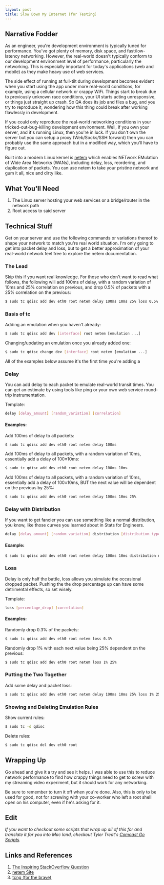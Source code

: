 ```yaml
---
layout: post
title: Slow Down My Internet (for Testing)
---
```


## Narrative Fodder

As an engineer, you're development environment is typically tuned for performance. You've got plenty of memory, disk space, and fast/low-latency networking. However, the real-world doesn't typically conform to our development environment level of performance, particularly the networking. This is especially important for today's applications (web and mobile) as they make heavy use of web services.

The side effect of running at full-tilt during development becomes evident when you start using the app under more real-world conditions, for example, using a cellular network or crappy WiFi. Things start to break due to previously unknown race conditions, your UI starts acting unresponsive, or things just straight up crash. So QA does its job and files a bug, and you try to reproduce it, wondering how this thing could break after working flawlessly in development. 

If you could only reproduce the real-world networking conditions in your tricked-out-bug-killing development environment. Well, if you own your server, and it's running Linux, then you're in luck. If you don't own the server but you can setup a proxy (Web/Socks/SSH forward) then you can probably use the same approach but in a modified way, which you'll have to figure out.

Built into a modern Linux kernel is [netem](http://www.linuxfoundation.org/collaborate/workgroups/networking/netem) which enables NETwork EMulation of Wide Area Networks (WANs), including delay, loss, reordering, and duplication of packets. You can use netem to take your pristine network and gum it all, nice and dirty like.

## What You'll Need

1. The Linux server hosting your web services or a bridge/router in the network path
1. Root access to said server

## Technical Stuff

Get on your server and use the following commands or variations thereof to shape your network to match you're real world situation. I'm only going to get into packet delay and loss, but to get a better approximation of your real-world network feel free to explore the netem documentation.

### The Lead

Skip this if you want real knowledge. For those who don't want to read what follows, the following will add 100ms of delay, with a random variation of 10ms and 25% correlation on previous, and drop 0.5% of packets with a 25% correlation on the previous:

```bash
$ sudo tc qdisc add dev eth0 root netem delay 100ms 10ms 25% loss 0.5% 25%
```

### Basis of tc

Adding an emulation when you haven't already:

```bash
$ sudo tc qdisc add dev [interface] root netem [emulation ...]
```

Changing/updating an emulation once you already added one:

```bash
$ sudo tc qdisc change dev [interface] root netem [emulation ...]
```

All of the examples below assume it's the first time you're adding a 

### Delay

You can add delay to each packet to emulate real-world transit times. You can get an estimate by using tools like ping or your own web service round-trip instrumentation.

Template:

```bash
delay [delay_amount] [random_variation] [correlation]
```

#### Examples:

Add 100ms of delay to all packets:

```bash
$ sudo tc qdisc add dev eth0 root netem delay 100ms
```

Add 100ms of delay to all packets, with a random variation of 10ms, essentially add a delay of 100±10ms:

```bash
$ sudo tc qdisc add dev eth0 root netem delay 100ms 10ms
```

Add 100ms of delay to all packets, with a random variation of 10ms, essentially add a delay of 100±10ms, BUT the next value will be dependent on the previous by 25%:

```bash
$ sudo tc qdisc add dev eth0 root netem delay 100ms 10ms 25%
```

### Delay with Distribution

If you want to get fancier you can use something like a normal distribution, you know, like those curves you learned about in Stats for Engineers.

```bash
delay [delay_amount] [random_variation] distribution [distribution_type]
```

#### Example:

```bash
$ sudo tc qdisc add dev eth0 root netem delay 100ms 10ms distribution normal
```

### Loss

Delay is only half the battle, loss allows you simulate the occasional dropped packet. Pushing the the drop percentage up can have some detrimental effects, so set wisely.

Template:

```bash
loss [percentage_drop] [correlation]
```

#### Examples:

Randomly drop 0.3% of the packets:

```bash
$ sudo tc qdisc add dev eth0 root netem loss 0.3%
```

Randomly drop 1% with each next value being 25% dependent on the previous:

```bash
$ sudo tc qdisc add dev eth0 root netem loss 1% 25%
```

### Putting the Two Together

Add some delay and packet loss:

```bash
$ sudo tc qdisc add dev eth0 root netem delay 100ms 10ms 25% loss 1% 25%
```

### Showing and Deleting Emulation Rules

Show current rules:

```bash
$ sudo tc -d qdisc
```

Delete rules:

```bash
$ sudo tc qdisc del dev eth0 root
```

## Wrapping Up

Go ahead and give it a try and see it helps. I was able to use this to reduce network performance to find how crappy things need to get to screw with my streaming video experiment, but it should work for any networking.

Be sure to remember to turn it off when you're done. Also, this is only to be used for good, not for screwing with your co-worker who left a root shell open on his computer, even if he's asking for it.

## Edit

_If you want to checkout some scripts that wrap up all of this for and translate it for you into Mac land, checkout Tyler Treat's [Comcast Go Scripts](https://github.com/tylertreat/Comcast)._

## Links and References

1. [The Inspiring StackOverflow Question](http://stackoverflow.com/questions/614795/simulate-delayed-and-dropped-packets-on-linux)
1. [netem Site](http://www.linuxfoundation.org/collaborate/workgroups/networking/netem)
1. [tcng (for the brave)](http://tcng.sourceforge.net/)








